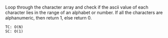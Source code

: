 Loop through the character array and check if the ascii value of each character lies in the range of an alphabet or number.
If all the characters are alphanumeric, then return 1, else return 0.

    TC: O(N)
    SC: O(1)